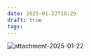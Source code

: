 ```yaml
---
date: 2025-01-22T10:29
draft: true
tags:
---
```

![attachment-2025-01-22](./attachment/zettel-notes/attachment-2025-01-22.jpg)
